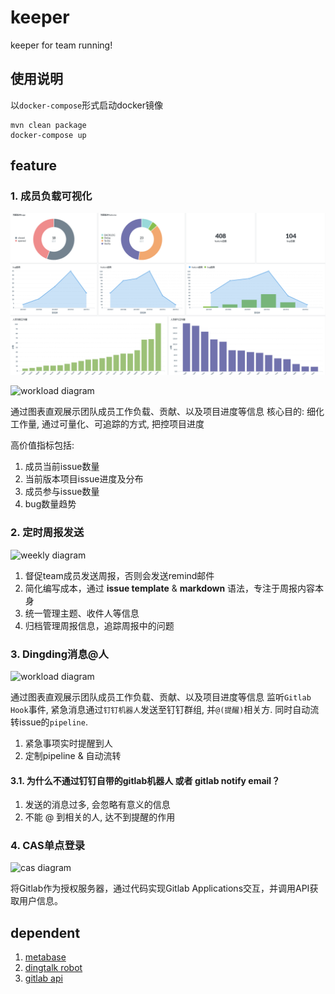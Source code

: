 # keeper
keeper for team running!

## 使用说明


以`docker-compose`形式启动docker镜像

```hell
mvn clean package
docker-compose up
```

## feature

### 1. 成员负载可视化

![workload 0](https://raw.githubusercontent.com/wangyuheng/keeper/master/.design/workload_0.png)

![workload diagram](http://www.plantuml.com/plantuml/proxy?src=https://raw.githubusercontent.com/wangyuheng/keeper/master/.plantuml/workload.puml)

通过图表直观展示团队成员工作负载、贡献、以及项目进度等信息
核心目的: 细化工作量, 通过可量化、可追踪的方式, 把控项目进度

高价值指标包括: 

1. 成员当前issue数量
2. 当前版本项目issue进度及分布
3. 成员参与issue数量
4. bug数量趋势

### 2. 定时周报发送

![weekly diagram](http://www.plantuml.com/plantuml/proxy?src=https://raw.githubusercontent.com/wangyuheng/keeper/master/.plantuml/weekly.puml)

1. 督促team成员发送周报，否则会发送remind邮件
2. 简化编写成本，通过 **issue template** & **markdown** 语法，专注于周报内容本身
3. 统一管理主题、收件人等信息
4. 归档管理周报信息，追踪周报中的问题

### 3. Dingding消息@人

![workload diagram](http://www.plantuml.com/plantuml/proxy?src=https://raw.githubusercontent.com/wangyuheng/keeper/master/.plantuml/alert.puml)

通过图表直观展示团队成员工作负载、贡献、以及项目进度等信息
监听`Gitlab Hook`事件, 紧急消息通过`钉钉机器人`发送至钉钉群组, 并`@(提醒)`相关方. 同时自动流转issue的`pipeline`.

1. 紧急事项实时提醒到人
2. 定制pipeline & 自动流转

#### 3.1. 为什么不通过钉钉自带的gitlab机器人 或者 gitlab notify email？

1. 发送的消息过多, 会忽略有意义的信息
2. 不能 @ 到相关的人, 达不到提醒的作用

### 4. CAS单点登录

![cas diagram](http://www.plantuml.com/plantuml/proxy?src=https://raw.githubusercontent.com/wangyuheng/keeper/master/.plantuml/cas.puml)

将Gitlab作为授权服务器，通过代码实现Gitlab Applications交互，并调用API获取用户信息。

## dependent

1. [metabase](https://github.com/metabase/metabase)
2. [dingtalk robot](https://ding-doc.dingtalk.com/doc#/serverapi2/qf2nxq)
3. [gitlab api](https://docs.gitlab.com/ee/api/issues.html)